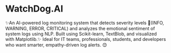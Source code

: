 # WatchDog.AI
✨An AI-powered log monitoring system that detects severity levels 🚨(INFO, WARNING, ERROR, CRITICAL) and analyzes the emotional sentiment of system logs using NLP. Built using Scikit-learn, TextBlob, and visualized with Matplotlib.✨ Ideal for IT teams, professionals, students, and developers who want smarter, empathy-driven log alerts.  😊
